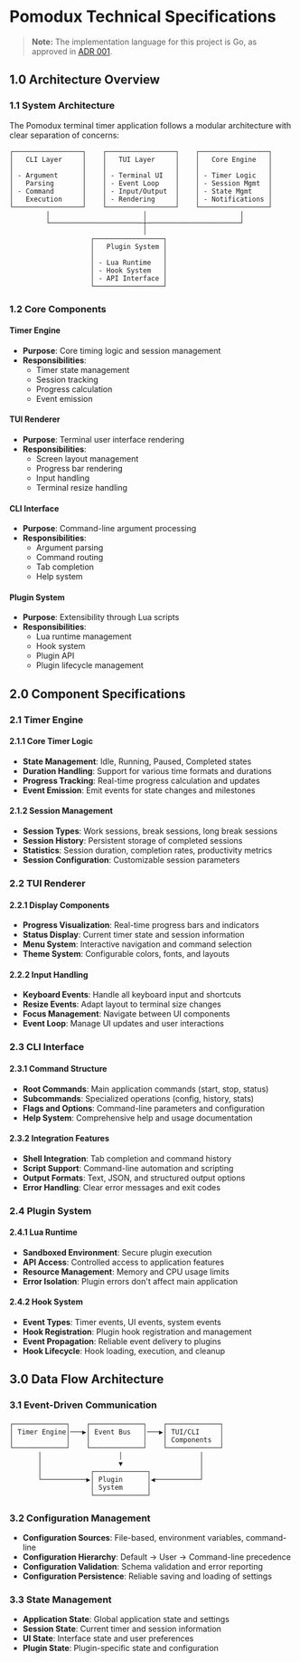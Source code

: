 # Pomodux Technical Specifications

> **Note:** The implementation language for this project is Go, as approved in [ADR 001](adr/001-programming-language-selection.md).

## 1.0 Architecture Overview

### 1.1 System Architecture

The Pomodux terminal timer application follows a modular architecture with clear separation of concerns:

```
┌─────────────────┐    ┌─────────────────┐    ┌─────────────────┐
│   CLI Layer     │    │   TUI Layer     │    │   Core Engine   │
│                 │    │                 │    │                 │
│ - Argument      │    │ - Terminal UI   │    │ - Timer Logic   │
│   Parsing       │    │ - Event Loop    │    │ - Session Mgmt  │
│ - Command       │    │ - Input/Output  │    │ - State Mgmt    │
│   Execution     │    │ - Rendering     │    │ - Notifications │
└─────────────────┘    └─────────────────┘    └─────────────────┘
         │                       │                       │
         └───────────────────────┼───────────────────────┘
                                 │
                    ┌─────────────────┐
                    │   Plugin System │
                    │                 │
                    │ - Lua Runtime   │
                    │ - Hook System   │
                    │ - API Interface │
                    └─────────────────┘
```

### 1.2 Core Components

#### Timer Engine
- **Purpose**: Core timing logic and session management
- **Responsibilities**:
  - Timer state management
  - Session tracking
  - Progress calculation
  - Event emission

#### TUI Renderer
- **Purpose**: Terminal user interface rendering
- **Responsibilities**:
  - Screen layout management
  - Progress bar rendering
  - Input handling
  - Terminal resize handling

#### CLI Interface
- **Purpose**: Command-line argument processing
- **Responsibilities**:
  - Argument parsing
  - Command routing
  - Tab completion
  - Help system

#### Plugin System
- **Purpose**: Extensibility through Lua scripts
- **Responsibilities**:
  - Lua runtime management
  - Hook system
  - Plugin API
  - Plugin lifecycle management

## 2.0 Component Specifications

### 2.1 Timer Engine

#### 2.1.1 Core Timer Logic
- **State Management**: Idle, Running, Paused, Completed states
- **Duration Handling**: Support for various time formats and durations
- **Progress Tracking**: Real-time progress calculation and updates
- **Event Emission**: Emit events for state changes and milestones

#### 2.1.2 Session Management
- **Session Types**: Work sessions, break sessions, long break sessions
- **Session History**: Persistent storage of completed sessions
- **Statistics**: Session duration, completion rates, productivity metrics
- **Session Configuration**: Customizable session parameters

### 2.2 TUI Renderer

#### 2.2.1 Display Components
- **Progress Visualization**: Real-time progress bars and indicators
- **Status Display**: Current timer state and session information
- **Menu System**: Interactive navigation and command selection
- **Theme System**: Configurable colors, fonts, and layouts

#### 2.2.2 Input Handling
- **Keyboard Events**: Handle all keyboard input and shortcuts
- **Resize Events**: Adapt layout to terminal size changes
- **Focus Management**: Navigate between UI components
- **Event Loop**: Manage UI updates and user interactions

### 2.3 CLI Interface

#### 2.3.1 Command Structure
- **Root Commands**: Main application commands (start, stop, status)
- **Subcommands**: Specialized operations (config, history, stats)
- **Flags and Options**: Command-line parameters and configuration
- **Help System**: Comprehensive help and usage documentation

#### 2.3.2 Integration Features
- **Shell Integration**: Tab completion and command history
- **Script Support**: Command-line automation and scripting
- **Output Formats**: Text, JSON, and structured output options
- **Error Handling**: Clear error messages and exit codes

### 2.4 Plugin System

#### 2.4.1 Lua Runtime
- **Sandboxed Environment**: Secure plugin execution
- **API Access**: Controlled access to application features
- **Resource Management**: Memory and CPU usage limits
- **Error Isolation**: Plugin errors don't affect main application

#### 2.4.2 Hook System
- **Event Types**: Timer events, UI events, system events
- **Hook Registration**: Plugin hook registration and management
- **Event Propagation**: Reliable event delivery to plugins
- **Hook Lifecycle**: Hook loading, execution, and cleanup

## 3.0 Data Flow Architecture

### 3.1 Event-Driven Communication
```
┌─────────────┐    ┌─────────────┐    ┌─────────────┐
│ Timer Engine│───▶│ Event Bus   │───▶│ TUI/CLI     │
│             │    │             │    │ Components  │
└─────────────┘    └─────────────┘    └─────────────┘
       │                   │                   │
       │                   ▼                   │
       │            ┌─────────────┐            │
       └───────────▶│ Plugin      │◀───────────┘
                    │ System      │
                    └─────────────┘
```

### 3.2 Configuration Management
- **Configuration Sources**: File-based, environment variables, command-line
- **Configuration Hierarchy**: Default → User → Command-line precedence
- **Configuration Validation**: Schema validation and error reporting
- **Configuration Persistence**: Reliable saving and loading of settings

### 3.3 State Management
- **Application State**: Global application state and settings
- **Session State**: Current timer and session information
- **UI State**: Interface state and user preferences
- **Plugin State**: Plugin-specific state and configuration

 